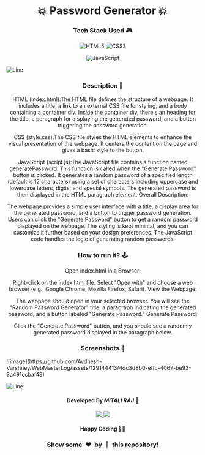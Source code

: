 <h1 align='center'><b>💥 Password Generator  💥</b></h1>

<!-- -------------------------------------------------------------------------------------------------------------- -->

<h3 align='center'>Tech Stack Used 🎮</h3>
<!-- enlist all the technologies used to create this project from them (Remove comment using 'ctrl+z' or 'command+z') -->


<div align='center'>

  ![HTML5](https://img.shields.io/badge/html5-%23E34F26.svg?style=for-the-badge&logo=html5&logoColor=white) 
  ![CSS3](https://img.shields.io/badge/css3-%231572B6.svg?style=for-the-badge&logo=css3&logoColor=white)
  <!-- ![Bootstrap](https://img.shields.io/badge/bootstrap-%238511FA.svg?style=for-the-badge&logo=bootstrap&logoColor=white) -->
  ![JavaScript](https://img.shields.io/badge/javascript-%23323330.svg?style=for-the-badge&logo=javascript&logoColor=%23F7DF1E)
  <!-- ![jQuery](https://img.shields.io/badge/jquery-%230769AD.svg?style=for-the-badge&logo=jquery&logoColor=white) -->
  <!-- ![React](https://img.shields.io/badge/react-%2320232a.svg?style=for-the-badge&logo=react&logoColor=%2361DAFB) -->
  <!-- ![Redux](https://img.shields.io/badge/redux-%23593d88.svg?style=for-the-badge&logo=redux&logoColor=white) -->
  <!-- ![TailwindCSS](https://img.shields.io/badge/tailwindcss-%2338B2AC.svg?style=for-the-badge&logo=tailwind-css&logoColor=white) -->
  <!-- ![Web3.js](https://img.shields.io/badge/web3.js-F16822?style=for-the-badge&logo=web3.js&logoColor=white) -->
  <!-- ![Express.js](https://img.shields.io/badge/express.js-%23404d59.svg?style=for-the-badge&logo=express&logoColor=%2361DAFB) -->
  <!-- ![Angular.js](https://img.shields.io/badge/angular.js-%23E23237.svg?style=for-the-badge&logo=angularjs&logoColor=white) -->
  <!-- ![Next JS](https://img.shields.io/badge/Next-black?style=for-the-badge&logo=next.js&logoColor=white) -->
  <!-- ![NodeJS](https://img.shields.io/badge/node.js-6DA55F?style=for-the-badge&logo=node.js&logoColor=white) -->
  <!-- ![Vue.js](https://img.shields.io/badge/vuejs-%2335495e.svg?style=for-the-badge&logo=vuedotjs&logoColor=%234FC08D) -->
  <!-- ![MongoDB](https://img.shields.io/badge/MongoDB-%234ea94b.svg?style=for-the-badge&logo=mongodb&logoColor=white) -->
</div>


![Line](https://github.com/Avdhesh-Varshney/WebMasterLog/assets/114330097/4b78510f-a941-45f8-a9d5-80ed0705e847)

<!-- -------------------------------------------------------------------------------------------------------------- -->

<h3 align='center'>Description 📃</h3>


<div align='center'>
  <!-- <p>Add Description of the project</p> -->

HTML (index.html):The HTML file defines the structure of a webpage.
It includes a title, a link to an external CSS file for styling, and a body containing a container div.
Inside the container div, there's an heading for the title, a paragraph for displaying the generated password, and a button triggering the password generation.

CSS (style.css):The CSS file styles the HTML elements to enhance the visual presentation of the webpage.
It centers the content on the page and gives a basic style to the button.

JavaScript (script.js):The JavaScript file contains a function named generatePassword.
This function is called when the "Generate Password" button is clicked.
It generates a random password of a specified length (default is 12 characters) using a set of characters including uppercase and lowercase letters, digits, and special symbols.
The generated password is then displayed in the HTML paragraph element.
Overall Description:

The webpage provides a simple user interface with a title, a display area for the generated password, and a button to trigger password generation.
Users can click the "Generate Password" button to get a random password displayed on the webpage.
The styling is kept minimal, and you can customize it further based on your design preferences. The JavaScript code handles the logic of generating random passwords.





</div>


<!-- -------------------------------------------------------------------------------------------------------------- -->

<h3 align='center'>How to run it? 🕹️</h3>

<div align='center'>
  <!-- <p>Add steps how to run this project</p> -->
    <p>Open index.html in a Browser:

Right-click on the index.html file.
Select "Open with" and choose a web browser (e.g., Google Chrome, Mozilla Firefox, Safari).
View the Webpage:

The webpage should open in your selected browser.
You will see the "Random Password Generator" title, a paragraph indicating the generated password, and a button labeled "Generate Password."
Generate Password:

Click the "Generate Password" button, and you should see a randomly generated password displayed in the paragraph below.</p>
</div>

<!-- -------------------------------------------------------------------------------------------------------------- -->

<h3 align='center'>Screenshots 📸</h3>
![image](https://github.com/Avdhesh-Varshney/WebMasterLog/assets/129144413/4dc3d8b0-effc-4067-be93-3a491ccbaf49)
<!-- add the screenshot of the project (Mandatory) -->


<!-- <h3 align='center'>Working Video 📹</h3> -->
<!-- directly add the link of video (If, possible) -->



![Line](https://github.com/Avdhesh-Varshney/WebMasterLog/assets/114330097/4b78510f-a941-45f8-a9d5-80ed0705e847)

<!-- -------------------------------------------------------------------------------------------------------------- -->

<h4 align='center'>Developed By <b><i>MITALI RAJ</i></b> 👦</h4>
<p align='center'>
  <a href='https://www.linkedin.com/in/mitali-raj-98b1a3200/'>
    <img src='https://img.shields.io/badge/linkedin-%230077B5.svg?style=for-the-badge&logo=linkedin&logoColor=white' />
  </a>
  <a href='https://github.com/Hacxmr'>
    <img src='https://img.shields.io/badge/github-%23121011.svg?style=for-the-badge&logo=github&logoColor=white' />
  </a>
</p>

<h4 align='center'>Happy Coding 🧑‍💻</h4>

<h3 align="center">Show some &nbsp;❤️&nbsp; by &nbsp;🌟&nbsp; this repository!</h3>